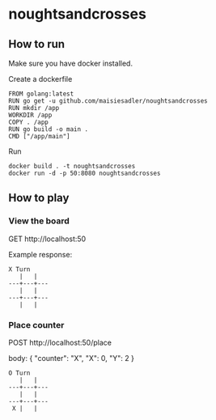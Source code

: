 # noughtsandcrosses

## How to run

Make sure you have docker installed.

Create a dockerfile

```
FROM golang:latest
RUN go get -u github.com/maisiesadler/noughtsandcrosses 
RUN mkdir /app
WORKDIR /app
COPY . /app
RUN go build -o main . 
CMD ["/app/main"]
```

Run 

```
docker build . -t noughtsandcrosses
docker run -d -p 50:8080 noughtsandcrosses
```

## How to play

### View the board
GET http://localhost:50

Example response:
```
X Turn
   |   |   
---+---+---
   |   |   
---+---+---
   |   |   
```

### Place counter
POST http://localhost:50/place

body: {
	"counter": "X",
	"X": 0,
	"Y": 2
}
```
O Turn
   |   |   
---+---+---
   |   |   
---+---+---
 X |   |   
 ```
